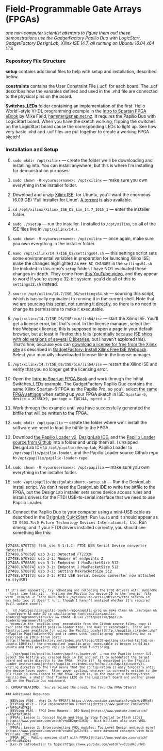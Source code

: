 # Field-Programmable Gate Arrays (FPGAs)
_one non-computer scientist attempts to figure them out!_
_these demonstrations use the GadgetFactory Papilio Duo with LogicStart, GadgetFactory DesignLab, Xilinx ISE 14.7, all running on Ubuntu 16.04 x64 LTS_

### Repository File Structure

**setup** contains additional files to help with setup and installation, described below.

**constraints** contains the User Constraint File (.ucf) for each board.  The .ucf describes how the variables defined and used in the .vhd file are connected to the physical pins on the board.

**Switches_LEDs** folder containing an implementation of the first 'Hello World'–style VHDL programming example in the [Intro to Spartan FPGA eBook](https://github.com/hamsternz/IntroToSpartanFPGABook) by Mike Field, hamster@snap.net.nz. It requires the Papilio Duo with LogicStart board.  When you have the sketch working, flipping the switches on the LogicStart board cause the corresponding LEDs to light up.  See how very basic .vhd and .ucf files are put together to create a working FPGA sketch!

### Installation and Setup

0. `sudo mkdir /opt/xilinx` — create the folder we'll be downloading and installing into.  You can install anywhere, but this is where I'm installing for demonstration purposes.

0. `sudo chown -R <yourusername>: /opt/xilinx` — make sure you own everything in the installer folder.

0. Download and unzip [Xilinx ISE](http://www.xilinx.com/support/download/index.html/content/xilinx/en/downloadNav/design-tools.html); for Ubuntu, you'll want the enormous (6.09 GB) 'Full Installer for Linux'.  [A torrent](https://thepiratebay.se/torrent/14572824) is also available.

0. `cd /opt/xilinx/Xilinx_ISE_DS_Lin_14.7_1015_1` — enter the installer folder.

0. `sudo ./xsetup` — run the installer. I installed to `/opt/xilinx`, so all of the ISE files live in `/opt/xilinx/14.7`.

0. `sudo chown -R <yourusername>: /opt/xilinx` — once again, make sure you own everything in the installer folder.

0. `nano /opt/xilinx/14.7/ISE_DS/settings64.sh` — this settings script sets some environmental variables in preparation for launching Xilinx ISE; make the changes highlighted as `### BC CHANGES` in the `settings64.sh` file included in this repo's `setup` folder.  I have NOT evaluated these changes in-depth.  They come from [this YouTube video](https://www.youtube.com/watch?v=hvD4j9x4rBM), and they appear to work!  If you're using a 32-bit system, you'd do all of this to `settings32.sh` instead.

0. `source /opt/xilinx/14.7/ISE_DS/settings64.sh` — sourcing this script, which is basically equivalent to running it in the current shell. Note that we are [sourcing this script, not running it directly](http://superuser.com/questions/176783/what-is-the-difference-between-executing-a-bash-script-and-sourcing-a-bash-scrip), so there is no need to change its permissions to make it executable.

0. `/opt/xilinx/14.7/ISE_DS/ISE/bin/lin64/ise` — start the Xilinx ISE. You'll get a license error, but that's cool.  In the license manager, select the free Webpack license; this is supposed to open a page in your default browser, but at least in Firefox this fails (potentially because [ISE ships with old versions of several C libraries](https://wiki.archlinux.org/index.php/Xilinx_ISE_WebPACK), but I haven't explored this).  That's fine, because you can [download a license for free from the Xilinx site](http://xilinx.com/getlicense) as described in [GadgetFactory: Install Xilinx Free ISE Webpack](http://gadgetfactory.net/learn/2013/10/23/install-xilinxs-free-ise-webpack/).  Select your manually-downloaded license file in the license manager.

0. `/opt/xilinx/14.7/ISE_DS/ISE/bin/lin64/ise` — restart the Xilinx ISE and verify that you no longer get the licensing error.

0.  Open the [Intro to Spartan FPGA Book](https://github.com/hamsternz/IntroToSpartanFPGABook) and work through the initial Switches_LEDs example.  The GadgetFactory Papilio Duo contains the same Xilinx Spartan-6 FPGA as the Papilio Pro, so you'll select [the same FPGA settings](http://forum.gadgetfactory.net/index.php?/topic/2363-xlinx-ise-webtools-on-papilio-duo/) when setting up your FPGA sketch in ISE: `Spartan-6, device = XC6SLX9, package = TQG144, speed = 2`

0.  Work through the example until you have successfully generated the bitfile that will be written to the FPGA.

0.  `sudo mkdir /opt/papilio` — create the folder where we'll install the software we need to load the bitfile to the FPGA.

0. Download [the Papilio Loader v2](http://forum.gadgetfactory.net/index.php?/files/file/10-papilio-loader-gui/), [DesignLab IDE](http://forum.gadgetfactory.net/index.php?/files/file/236-papilio-designlab-ide/), and the [Papilio Loader source from Github](https://github.com/GadgetFactory/Papilio-Loader) into a folder and unzip them all.  I unzipped DesignLab IDE to `/opt/papilio/designlab`, Papilio Loader to `/opt/papilio/papilio-loader`, and the Papilio Loader source Github repo to `/opt/papilio/papilio-loader-repo`.

0. `sudo chown -R <yourusername>: /opt/papilio` — make sure you own everything in the installer folder.

0. `sudo /opt/papilio/designlab/ubuntu-setup.sh` — Run the DesignLab install script.  We don't need the DesignLab IDE to write the bitfile to the FPGA, but the DesignLab installer sets some device access rules and installs drivers for the FTDI USB-to-serial interface that we need to use Papilio Loader.

0.  Connect the Papilio Duo to your computer using a mini-USB cable as described in the [DsignLab QuickStart](http://gadgetfactory.net/learn/2015/01/14/designlab-quickstart-duo-fpga/).  Run `lsusb` and it should appear as `ID 0403:7bc0 Future Technology Devices International, Ltd`.  Run dmesg, and if your FTDI drivers installed correctly, you should see something like this:
<pre><code>
[27488.670773] ftdi_sio 3-1:1.1: FTDI USB Serial Device converter detected
[27488.670858] usb 3-1: Detected FT2232H
[27488.670863] usb 3-1: Number of endpoints 2
[27488.670869] usb 3-1: Endpoint 1 MaxPacketSize 512
[27488.670874] usb 3-1: Endpoint 2 MaxPacketSize 512
[27488.670878] usb 3-1: Setting MaxPacketSize 512
[27488.671173] usb 3-1: FTDI USB Serial Device converter now attached to ttyUSB1
<pre><code>
If it's not appearing, try rebooting and reloading the FTDI drivers with `modprobe --first-time ftdi_sio`.  Writing the Papilio Duo device ID to the `new_id` file with `/bin/sh -c 'echo 0403 7bc0 > /sys/bus/usb-serial/drivers/ftdi_sio/new_id` may help too; it doesn't hurt, though I haven't analyzed whether it's required (will update soon!).

0. `cd /opt/papilio/papilio-loader-repo/papilio-prog && make clean && ./autogen && ./configure && make && cp papilio-prog /opt/papilio/papilio-loader/programmer/linux32/ && chmod -R u+x /opt/papilio/papilio-loader/programmer/linux32/`
— recompile the `papilio-prog` executable from the Github source files, copy it over into the prebuilt papilio-loader tree, and make it executable.  There are [instructions available for using the Papilio Loader](http://papilio.cc/index.php?n=Papilio.PapilioLoaderV2) and it comes with `papilio-prog` precompiled, but as described in [this forum post](http://forum.gadgetfactory.net/index.php?/topic/2138-getting-started-libftdi-on-ubuntu-1404lts/) the precompiled `papilio-prog` executable is broken in 64-bit Ubuntu and this prevents Papilio Loader from functioning.

0. `/opt/papilio/papilio-loader/papilio-loader.sh` — run the Papilio Loader GUI.  Select the bitfile you created back in ISE and set it to autodetect the target board and write directly to the FPGA.  Write it!  As described in the [Papilio Loader instructions](http://papilio.cc/index.php?n=Papilio.PapilioLoaderV2), writing directly to the FPGA means that the configuration is only temporary until the device loses power.  After power-cycling, whatever is currently written to the SPI flash is auto-loaded to the FPGA, which is, in the case of a factory-fresh Papilio Duo, a sketch that flashes LED1 on the LogicStart board and another green LED on the Papilio Duo mainboard.

0. CONGRATULATIONS.  You've joined the proud, the few, the FPGA DIYers!

### Additional Resources

- [EEVblog #496 - What Is An FPGA?](https://www.youtube.com/watch?v=gUsHwi4M4xE)
- [EEVblog #193 - FPGA Implementation Tutorial](https://www.youtube.com/watch?v=7AFGcAyK7kE)
- [EEVblog #636 - FPGA Demo Boards - DE0 Nano](https://www.youtube.com/watch?v=XZpYfm7jOt8)
- [FPGAs; Lesson 1: Concept Guide and Step by Step Tutorial to Flash LEDs](https://www.youtube.com/watch?v=pDE2qenDXKQ) - Nick Williams also uses VHDL (2015-01)
- [FPGAs; Lesson 2: Interconnecting VHDL modules; Top Level Design and much more](https://www.youtube.com/watch?v=uhxTgUSZvYE) - more advanced concepts with Nick Williams (2015-02)
- [FPGA 101 - Making awesome stuff with FPGAs](https://www.youtube.com/watch?v=Er9luiBa32k)
- [Lec-39 introduction to fpga](https://www.youtube.com/watch?v=CLUoWkJUnN0)
